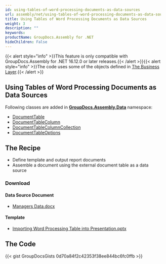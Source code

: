 ```yaml
---
id: using-tables-of-word-processing-documents-as-data-sources
url: assembly/net/using-tables-of-word-processing-documents-as-data-sources
title: Using Tables of Word Processing Documents as Data Sources
weight: 3
description: ""
keywords: 
productName: GroupDocs.Assembly for .NET
hideChildren: False
---
```

{{< alert style="info" >}}This feature is only compatible with GroupDocs.Assembly for .NET 16.12.0 or later releases.{{< /alert >}}{{< alert style="info" >}}The code uses some of the objects defined in [The Business Layer](https://docs.groupdocs.com/assembly/net/the-business-layer/).{{< /alert >}}

## Using Tables of Word Processing Documents as Data Sources

Following classes are added in **[GroupDocs.Assembly.Data](https://reference.groupdocs.com/net/assembly/groupdocs.assembly.data/)** namespace:

*   [DocumentTable](https://reference.groupdocs.com/net/assembly/groupdocs.assembly.data/documenttable)
*   [DocumentTableColumn](https://reference.groupdocs.com/net/assembly/groupdocs.assembly.data/documenttablecolumn)
*   [DocumentTableColumnCollection](https://reference.groupdocs.com/net/assembly/groupdocs.assembly.data/documenttablecolumncollection)
*   [DocumentTableOptions](https://reference.groupdocs.com/net/assembly/groupdocs.assembly.data/documenttableoptions)

## The Recipe

*   Define template and output report documents
*   Assemble a document using the external document table as a data source

### Download

#### Data Source Document

*   [Managers Data.docx](https://github.com/groupdocs-assembly/GroupDocs.Assembly-for-.NET/blob/master/Examples/Data/Data%20Sources/Word%20DataSource/Managers%20Data.docx?raw=true)

#### Template

*   [Importing Word Processing Table into Presentation.pptx](https://github.com/groupdocs-assembly/GroupDocs.Assembly-for-.NET/blob/master/Examples/Data/Source/Presentation%20Templates/Importing%20Word%20Processing%20Table%20into%20Presentation.pptx?raw=true)

## The Code

{{< gist GroupDocsGists 0d70a84f2c42353f38ee844bc6fc0ffb >}}


